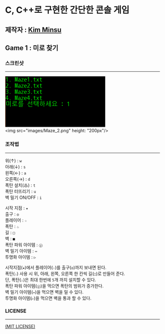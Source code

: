 C, C++로 구현한 간단한 콘솔 게임
================================
제작자 :  [Kim Minsu](https://github.com/alstn2468)
--------------------------------
## Game 1 : 미로 찾기

### 스크린샷
- - -
![Maze Game](images/Maze_1.png)<br/>
<img src="images/Maze_2.png" height: "200px"/>


### 조작법
- - -
위(↑) : `w` <br/>
아래(↓) : `s` <br/>
왼쪽(←) : `a` <br/>
오른쪽(→) : `d` <br/>
폭탄 설치(♨) : `t` <br/>
폭탄 터뜨리기 : `u` <br/>
벽 밀기 ON/OFF : `i` <br/>


시작 지점 : `★` <br/>
출구 : `◎` <br/>
플레이어 : `☆` <br/>
폭탄 : `♨` <br/>
길 : `□` <br/>
벽 : `■` <br/>
폭탄 파워 아이템 : `ⓟ` <br/>
벽 밀기 아이템 : `⇔` <br/>
투명화 아이템 : `▷` <br/>


시작지점(`★`)에서 플레이어(`☆`)를 출구(`◎`)까지 보내면 된다.<br/>
폭탄(`♨`) 사용 시 위, 아래, 왼쪽, 오른쪽 한 칸씩 길(`□`)로 만들어 준다.<br/>
단, 폭탄(`♨`)은 최대 한번에 `5`개 까지 설치할 수 있다.<br/>
폭탄 파워 아이템(`ⓟ`)을 먹으면 폭탄의 범위가 증가한다.<br/>
벽 밀기 아이템(`⇔`)을 먹으면 벽을 밀 수 있다.<br/>
투명화 아이템(`▷`)을 먹으면 벽을 통과 할 수 있다. <br/>


### LICENSE
- - -
[(MIT LICENSE)](LICENSE)
